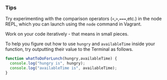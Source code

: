 ### Tips

Try experimenting with the comparison operators (`<`,`>`,`===`,etc.) in the node REPL, which you can launch using the `node` command in Vagrant.

Work on your code iteratively - that means in small pieces.

To help you figure out how to use `hungry` and `availableTime` inside your function, try outputting their value to the Terminal as follows.

```javascript
function whatToDoForLunch(hungry,availableTime) {
  console.log("hungry is", hungry);
  console.log("availableTime is", availableTime);
}
```